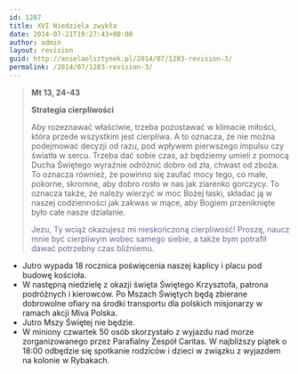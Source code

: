 ```yaml
---
id: 1287
title: XVI Niedziela zwykła
date: 2014-07-21T19:27:43+00:00
author: admin
layout: revision
guid: http://anielaolsztynek.pl/2014/07/1283-revision-3/
permalink: /2014/07/1283-revision-3/
---
```

> **Mt 13, 24-43**
> 
> **Strategia cierpliwości**
> 
> Aby rozeznawać właściwie, trzeba pozostawać w klimacie miłości, która przede wszystkim jest cierpliwa. A to oznacza, że nie można podejmować decyzji od razu, pod wpływem pierwszego impulsu czy światła w sercu. Trzeba dać sobie czas, aż będziemy umieli z pomocą Ducha Świętego wyraźnie odróżnić dobro od zła, chwast od zboża. To oznacza również, że powinno się zaufać mocy tego, co małe, pokorne, skromne, aby dobro rosło w nas jak ziarenko gorczycy. To oznacza także, że należy wierzyć w moc Bożej łaski, składać ją w naszej codzienności jak zakwas w mące, aby Bogiem przeniknięte było całe nasze działanie.
> 
> <span style="color: #666699;">Jezu, Ty wciąż okazujesz mi nieskończoną cierpliwość! Proszę, naucz mnie być cierpliwym wobec samego siebie, a także bym potrafił dawać potrzebny czas bliźniemu.</span>

  * Jutro wypada 18 rocznica poświęcenia naszej kaplicy i placu pod budowę kościoła.
  * W następną niedzielę z okazji święta Świętego Krzysztofa, patrona podróżnych i kierowców. Po Mszach Świętych będą zbierane dobrowolne ofiary na środki transportu dla polskich misjonarzy w ramach akcji Miva Polska.
  * Jutro Mszy Świętej nie będzie.
  * W miniony czwartek 50 osób skorzystało z wyjazdu nad morze zorganizowanego przez Parafialny Zespół Caritas. W najbliższy piątek o 18:00 odbędzie się spotkanie rodziców i dzieci w związku z wyjazdem na kolonie w Rybakach.
